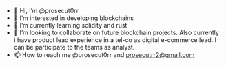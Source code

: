 - 👋 Hi, I’m @prosecut0rr
- 👀 I’m interested in developing blockchains
- 🌱 I’m currently learning solidity and rust
- 💞️ I’m looking to collaborate on future blockchain projects. Also currently i have product lead experience in a tel-co as digital e-commerce lead. I can be participate to the teams as analyst.
- 📫 How to reach me @prosecut0rr and prosecutrr2@gmail.com

<!---
prosecut0rr/prosecut0rr is a ✨ special ✨ repository because its `README.md` (this file) appears on your GitHub profile.
You can click the Preview link to take a look at your changes.
--->
